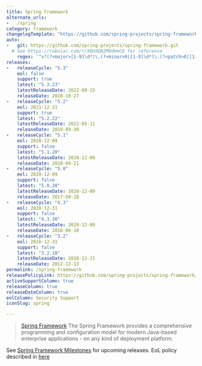 ```yaml
---
title: Spring Framework
alternate_urls:
-   /spring
category: framework
changelogTemplate: "https://github.com/spring-projects/spring-framework/releases/tag/v__LATEST__"
auto:
-   git: https://github.com/spring-projects/spring-framework.git
  # See https://rubular.com/r/XQUdQN2MHdmmCD for reference
    regex: '^v?(?<major>[1-9]\d*)\.(?<minor>0|[1-9]\d*)\.(?<patch>0|[1-9]\d*)(\.RELEASE)?$'
releases:
-   releaseCycle: "5.3"
    eol: false
    support: true
    latest: "5.3.23"
    latestReleaseDate: 2022-09-15
    releaseDate: 2020-10-27
-   releaseCycle: "5.2"
    eol: 2021-12-31
    support: true
    latest: "5.2.22"
    latestReleaseDate: 2022-05-11
    releaseDate: 2019-09-30
-   releaseCycle: "5.1"
    eol: 2020-12-09
    support: false
    latest: "5.1.20"
    latestReleaseDate: 2020-12-09
    releaseDate: 2018-09-21
-   releaseCycle: "5.0"
    eol: 2020-12-09
    support: false
    latest: "5.0.20"
    latestReleaseDate: 2020-12-09
    releaseDate: 2017-09-28
-   releaseCycle: "4.3"
    eol: 2020-12-31
    support: false
    latest: "4.3.30"
    latestReleaseDate: 2020-12-09
    releaseDate: 2016-06-10
-   releaseCycle: "3.2"
    eol: 2016-12-31
    support: false
    latest: "3.2.18"
    latestReleaseDate: 2016-12-21
    releaseDate: 2012-12-13
permalink: /spring-framework
releasePolicyLink: https://github.com/spring-projects/spring-framework/wiki/Spring-Framework-Versions
activeSupportColumn: true
releaseColumn: true
releaseDateColumn: true
eolColumn: Security Support
iconSlug: spring

---
```


> [Spring Framework](https://spring.io/projects/spring-framework) The Spring Framework provides a comprehensive programming and configuration model for modern Java-based enterprise applications - on any kind of deployment platform.

See [Spring Framework Milestones](https://github.com/spring-projects/spring-framework/milestones) for upcoming releases. EoL policy described in [here](https://github.com/spring-projects/spring-framework/wiki/Spring-Framework-Versions)
